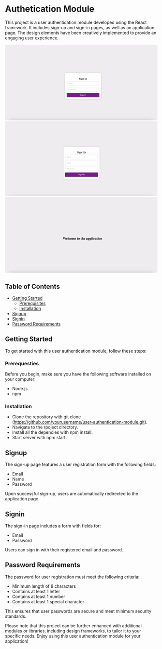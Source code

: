 # Authetication Module

This project is a user authentication module developed using the React framework. It includes sign-up and sign-in pages, as well as an application page. The design elements have been creatively implemented to provide an engaging user experience. 

![Screenshot 1](/public/images/screenshot1.png)
![Screenshot 1](/public/images/screenshot2.png)
![Screenshot 1](/public/images/screenshot3.png)

## Table of Contents

- [Getting Started](#getting-started)
  - [Prerequisites](#prerequisites)
  - [Installation](#installation)
- [Signup](#signup)
- [Signin](#signin)
- [Password Requirements](#password-requirement)

## Getting Started

To get started with this user authentication module, follow these steps:

### Prerequesties

Before you begin, make sure you have the following software installed on your computer:

- Node.js
- npm

### Installation

- Clone the repository with git clone (https://github.com/yourusername/user-authentication-module.git).
- Navigate to the rpoject directory.
- Install all the depencies with npm install.
- Start server with npm start.

## Signup

The sign-up page features a user registration form with the following fields:

- Email
- Name
- Password

Upon successful sign-up, users are automatically redirected to the application page.

## Signin

The sign-in page includes a form with fields for:

- Email
- Password

Users can sign in with their registered email and password.

## Password Requirements

The password for user registration must meet the following criteria:

- Minimum length of 8 characters
- Contains at least 1 letter
- Contains at least 1 number
- Contains at least 1 special character

This ensures that user passwords are secure and meet minimum security standards.

Please note that this project can be further enhanced with additional modules or libraries, including design frameworks, to tailor it to your specific needs. Enjoy using this user authentication module for your application!
